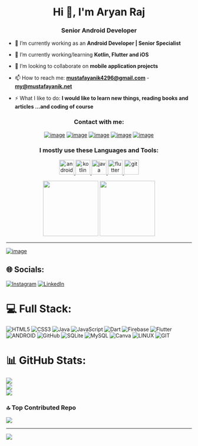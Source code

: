 <h1 align="center">Hi 👋, I'm Aryan Raj 
<h3 align="center">Senior Android Developer</h3>

- 🔭 I’m currently working as an **Android Developer | Senior Specialist**
  
- 🌱 I’m currently working/learning **Kotlin, Flutter and iOS**

- 👯 I’m looking to collaborate on **mobile application projects**

- 📫 How to reach me: **mustafayanik4296@gmail.com** - **my@mustafayanik.net**

- ⚡ What I like to do: **I would like to learn new things, reading books and articles ...and coding of course**

<h3 align="center">Contact with me:</h3>
<div align="center">

[![image](https://img.shields.io/badge/WebSite-B99E64?style=for-the-badge&logo=webflow&logoColor=white)](https://www.mustafayanik.net/)
[![image](https://img.shields.io/badge/LinkedIn-0077B5?style=for-the-badge&logo=linkedin&logoColor=white)](https://www.linkedin.com/in/mustafa-yanik/)
[![image](https://img.shields.io/badge/stack%20overflow-FE7A16?logo=stack-overflow&logoColor=white&style=for-the-badge)](https://stackoverflow.com/users/12722872/mustafa-yan%C4%B1k)
[![image](https://img.shields.io/badge/Medium-12100E?style=for-the-badge&logo=medium&logoColor=white)](https://medium.com/@mustafayanik/)
[![image](https://img.shields.io/badge/Gmail-D14836?style=for-the-badge&logo=gmail&logoColor=white)](mailto:mustafayanik4296@gmail.com)
  
</div>

<h3 align="center">I mostly use these Languages and Tools:</h3>

<p align="center"> 
  <a href="https://www.android.com/" target="_blank"> 
    <img src="https://www.freepnglogos.com/uploads/android-logo-png/android-logo-0.png" alt="android" width="40" height="40"/> 
  </a>
  <a href="https://kotlinlang.org/" target="_blank"> 
    <img src="https://brandslogos.com/wp-content/uploads/images/large/kotlin-logo.png" alt="kotlin" width="40" height="40"/> 
  </a>  
  <a href="https://java.com/" target="_blank"> 
    <img src="https://brandslogos.com/wp-content/uploads/images/large/java-logo-1.png" alt="java" width="40" height="40"/> 
  </a> 
  <a href="hhttps://flutter.dev/" target="_blank"> 
    <img src="https://www.kindpng.com/picc/m/355-3557482_flutter-logo-png-transparent-png.png" alt="flutter" width="40" height="40"/> 
  </a> 
  <a href="https://git-scm.com/" target="_blank"> 
    <img src="https://www.vectorlogo.zone/logos/git-scm/git-scm-icon.svg" alt="git" width="40" height="40"/> 
  </a>
</p>

<p align= "center">
  <img height= "150" src="https://github-readme-stats.vercel.app/api?username=mustafaynk&theme=react&show_icons=true&include_all_commits=true" />
  <img height= "150" src="https://github-readme-stats.vercel.app/api/top-langs/?username=mustafaynk&theme=react&layout=compact" />
</p>

------

[![image](https://img.shields.io/badge/Mustafa%20Yan%C4%B1k%20Github-007BFF?style=for-the-badge&logo=github&logoColor=white)](https://github.com/AryanRaj)










## 🌐 Socials:
[![Instagram](https://img.shields.io/badge/Instagram-%23E4405F.svg?logo=Instagram&logoColor=white)](https://instagram.com/vip_aryan_raj) [![LinkedIn](https://img.shields.io/badge/LinkedIn-%230077B5.svg?logo=linkedin&logoColor=white)](https://linkedin.com/in/Aryanraj) 

# 💻 Full Stack:
![HTML5](https://img.shields.io/badge/html5-%23E34F26.svg?style=for-the-badge&logo=html5&logoColor=white) ![CSS3](https://img.shields.io/badge/css3-%231572B6.svg?style=for-the-badge&logo=css3&logoColor=white) ![Java](https://img.shields.io/badge/java-%23ED8B00.svg?style=for-the-badge&logo=java&logoColor=white) ![JavaScript](https://img.shields.io/badge/javascript-%23323330.svg?style=for-the-badge&logo=javascript&logoColor=%23F7DF1E) ![Dart](https://img.shields.io/badge/dart-%230175C2.svg?style=for-the-badge&logo=dart&logoColor=white) ![Firebase](https://img.shields.io/badge/firebase-%23039BE5.svg?style=for-the-badge&logo=firebase) ![Flutter](https://img.shields.io/badge/Flutter-%2302569B.svg?style=for-the-badge&logo=Flutter&logoColor=white) ![ANDROID](https://img.shields.io/badge/android-%2320232a.svg?style=for-the-badge&logo=android&logoColor=%a4c639) ![GitHub](https://img.shields.io/badge/GitHub-%23121011.svg?style=for-the-badge&logo=github&logoColor=white) ![SQLite](https://img.shields.io/badge/sqlite-%2307405e.svg?style=for-the-badge&logo=sqlite&logoColor=white) ![MySQL](https://img.shields.io/badge/mysql-%2300f.svg?style=for-the-badge&logo=mysql&logoColor=white) ![Canva](https://img.shields.io/badge/Canva-%2300C4CC.svg?style=for-the-badge&logo=Canva&logoColor=white) ![LINUX](https://img.shields.io/badge/Linux-FCC624?style=for-the-badge&logo=linux&logoColor=black) ![GIT](https://img.shields.io/badge/Git-fc6d26?style=for-the-badge&logo=git&logoColor=white)
# 📊 GitHub Stats:
![](https://github-readme-stats.vercel.app/api?username=aryan6205012057&theme=dark&hide_border=true&include_all_commits=false&count_private=false)<br/>
![](https://github-readme-streak-stats.herokuapp.com/?user=aryan6205012057&theme=dark&hide_border=true)<br/>
![](https://github-readme-stats.vercel.app/api/top-langs/?username=aryan6205012057&theme=dark&hide_border=true&include_all_commits=false&count_private=false&layout=compact)

### 🔝 Top Contributed Repo
![](https://github-contributor-stats.vercel.app/api?username=aryan6205012057&limit=5&theme=dark&combine_all_yearly_contributions=true)

---
[![](https://visitcount.itsvg.in/api?id=aryan6205012057&icon=0&color=0)](https://visitcount.itsvg.in)

<!-- Proudly created with GPRM ( https://gprm.itsvg.in ) -->
